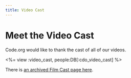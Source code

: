 ```yaml
---
title: Video Cast
---
```

# Meet the Video Cast

Code.org would like to thank the cast of all of our videos.

<%= view :video_cast, people:DB[:cdo_video_cast] %>

There is [an archived Film Cast page here](//code.org/film-cast).
